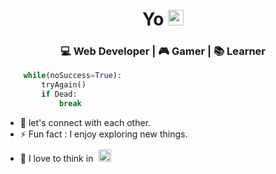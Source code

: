 <div align="center">
  <h1> Yo <img src="https://media.tenor.com/KxSiaeWUXXAAAAAi/raised-hand-people.gif" width="25px"></h1>
</div>
 
<div align="center" style>
    <h3> 💻 Web Developer | 🎮 Gamer | 📚 Learner </h3> 
</div>

```python
    while(noSuccess=True):
        tryAgain()
        if Dead:
            break
```




- 🤝 let's connect with each other.
- ⚡ Fun fact : I enjoy exploring new things.
- 🐍 I love to think in <img src="https://s3.dualstack.us-east-2.amazonaws.com/pythondotorg-assets/media/community/logos/python-logo-only.png" width="20px" style="margin-top:10px;margin-left:5px;">
